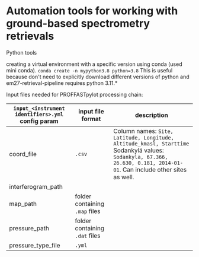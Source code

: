 # Automation tools for working with ground-based spectrometry retrievals

Python tools

creating a virtual environment with a specific version using conda (used mini conda).
`conda create -n mypython3.8 python=3.8`
This is useful because don't need to explicitly download different versions of python and em27-retrieval-pipeline requires python 3.11.*

Input files needed for PROFFASTpylot processing chain:

| `input_<instrument identifiers>.yml` config param | input file format | description |
| --- | --- | --- |
| coord_file | `.csv` | Column names: `Site, Latitude, Longitude, Altitude_kmasl, Starttime` Sodankylä values: `Sodankyla, 67.366, 26.630, 0.181, 2014-01-01`. Can include other sites as well.
| interferogram_path | | |
| map_path | folder containing `.map` files ||
| pressure_path | folder containing `.dat` files ||
| pressure_type_file | `.yml` ||